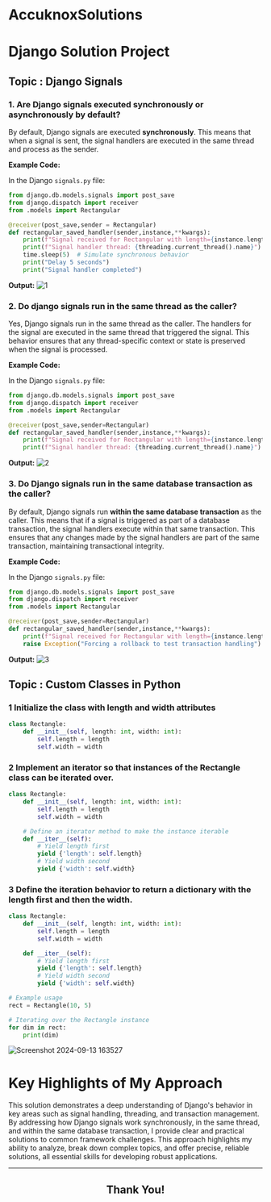 # AccuknoxSolutions
# Django Solution Project

## Topic : Django Signals

### 1. Are Django signals executed synchronously or asynchronously by default?

By default, Django signals are executed **synchronously**. This means that when a signal is sent, the signal handlers are executed in the same thread and process as the sender. 

**Example Code:**

In the Django `signals.py` file:

```python
from django.db.models.signals import post_save
from django.dispatch import receiver
from .models import Rectangular

@receiver(post_save,sender = Rectangular)
def rectangular_saved_handler(sender,instance,**kwargs):
    print(f"Signal received for Rectangular with length={instance.length} and width={instance.width}")
    print(f"Signal handler thread: {threading.current_thread().name}")
    time.sleep(5)  # Simulate synchronous behavior
    print("Delay 5 seconds")
    print("Signal handler completed")
```
**Output:**
![1](https://github.com/user-attachments/assets/1b8d6234-322b-48c8-b828-ef4182dd3ce6)


### 2. Do django signals run in the same thread as the caller?

Yes, Django signals run in the same thread as the caller. The handlers for the signal are executed in the same thread that triggered the signal. This behavior ensures that any thread-specific context or state is preserved when the signal is processed.

**Example Code:**

In the Django `signals.py` file:

```python
from django.db.models.signals import post_save
from django.dispatch import receiver
from .models import Rectangular

@receiver(post_save,sender=Rectangular)
def rectangular_saved_handler(sender,instance,**kwargs):
    print(f"Signal received for Rectangular with length={instance.length} and width={instance.width}")
    print(f"Signal handler thread: {threading.current_thread().name}")
```
**Output:**
![2](https://github.com/user-attachments/assets/f5bd11d0-0caa-47cc-92c9-de124dbfe644)

### 3. Do Django signals run in the same database transaction as the caller?

By default, Django signals run **within the same database transaction** as the caller. This means that if a signal is triggered as part of a database transaction, the signal handlers execute within that same transaction. This ensures that any changes made by the signal handlers are part of the same transaction, maintaining transactional integrity.

**Example Code:**

In the Django `signals.py` file:

```python
from django.db.models.signals import post_save
from django.dispatch import receiver
from .models import Rectangular

@receiver(post_save,sender=Rectangular)
def rectangular_saved_handler(sender,instance,**kwargs):
    print(f"Signal received for Rectangular with length={instance.length} and width={instance.width}")
    raise Exception("Forcing a rollback to test transaction handling")
```
**Output:**
![3](https://github.com/user-attachments/assets/029e9580-fdbf-43cc-8de5-cefd67587d85)

## Topic : Custom Classes in Python
### 1 Initialize the class with length and width attributes
```python
class Rectangle:
    def __init__(self, length: int, width: int):
        self.length = length
        self.width = width
```
### 2 Implement an iterator so that instances of the Rectangle class can be iterated over.
```python
class Rectangle:
    def __init__(self, length: int, width: int):
        self.length = length
        self.width = width

    # Define an iterator method to make the instance iterable
    def __iter__(self):
        # Yield length first
        yield {'length': self.length}
        # Yield width second
        yield {'width': self.width}
```
### 3 Define the iteration behavior to return a dictionary with the length first and then the width.
```python
class Rectangle:
    def __init__(self, length: int, width: int):
        self.length = length
        self.width = width

    def __iter__(self):
        # Yield length first
        yield {'length': self.length}
        # Yield width second
        yield {'width': self.width}

# Example usage
rect = Rectangle(10, 5)

# Iterating over the Rectangle instance
for dim in rect:
    print(dim)
```
![Screenshot 2024-09-13 163527](https://github.com/user-attachments/assets/1bebf550-cc9a-498a-982c-ce47bc63102b)


# Key Highlights of My Approach

This solution demonstrates a deep understanding of Django's behavior in key areas such as signal handling, threading, and transaction management. By addressing how Django signals work synchronously, in the same thread, and within the same database transaction, I provide clear and practical solutions to common framework challenges. This approach highlights my ability to analyze, break down complex topics, and offer precise, reliable solutions, all essential skills for developing robust applications.

---

<h2 align="center">Thank You!</h2>
